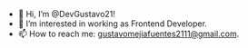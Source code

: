 - 👋 Hi, I’m @DevGustavo21!
- 👀 I’m interested in working as Frontend Developer.
- 📫 How to reach me: gustavomejiafuentes2111@gmail.com.

<!---
DevGustavo21/DevGustavo21 is a ✨ special ✨ repository because its `README.md` (this file) appears on your GitHub profile.
You can click the Preview link to take a look at your changes.
--->

